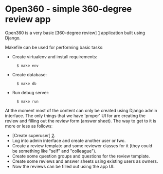 # Open360 - simple 360-degree review app

Open360 is a very basic [360-degree review] [1] application built using Django.

Makefile can be used for performing basic tasks:

* Create virtualenv and install requirements:

        $ make env

* Create database:

        $ make db

* Run debug server:

        $ make run

At the moment most of the content can only be created using Django admin
interface. The only things that we have 'proper' UI for are creating the review
and filling out the review form (answer sheet). The way to get to it is more or
less as follows:

* [Create superuser] [2].
* Log into admin interface and create another user or two.
* Create a review template and some reviewer classes for it (they could be
  something like "self" and "colleague").
* Create some question groups and questions for the review template.
* Create some reviews and answer sheets using existing users as owners.
* Now the reviews can be filled out using the app UI.

[1]: https://en.wikipedia.org/wiki/360-degree_feedback
[2]: https://docs.djangoproject.com/en/1.8/ref/django-admin/#createsuperuser

